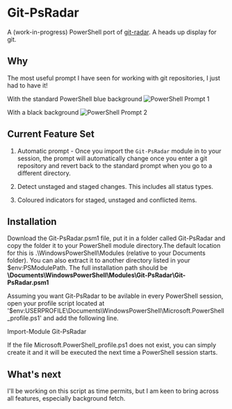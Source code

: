 # Git-PsRadar

A (work-in-progress) PowerShell port of [git-radar](/michaeldfallen/git-radar). A heads up display for git.

## Why

The most useful prompt I have seen for working with git repositories, I just had to have it!

With the standard PowerShell blue background
![PowerShell Prompt 1](https://github.com/vincpa/git-psradar/raw/master/images/basic-usage.jpg)

With a black background
![PowerShell Prompt 2](https://github.com/vincpa/git-psradar/raw/master/images/basic-usage-blackbackground.jpg)

## Current Feature Set

1. Automatic prompt - Once you import the `Git-PsRadar` module in to your session, the prompt will automatically change once you enter a git repository and revert back to the standard prompt when you go to a different directory.

2. Detect unstaged and staged changes. This includes all status types.

3. Coloured indicators for staged, unstaged and conflicted items.

## Installation

Download the Git-PsRadar.psm1 file, put it in a folder called Git-PsRadar and copy the folder it to your PowerShell module directory.The default location for this is .\WindowsPowerShell\Modules (relative to your Documents folder). You can also extract it to another directory listed in your $env:PSModulePath. The full installation path should be **\Documents\WindowsPowerShell\Modules\Git-PsRadar\Git-PsRadar.psm1**

Assuming you want Git-PsRadar to be avilable in every PowerShell session, open your profile script located at '$env:USERPROFILE\Documents\WindowsPowerShell\Microsoft.PowerShell_profile.ps1' and add the following line.

Import-Module Git-PsRadar

If the file Microsoft.PowerShell_profile.ps1 does not exist, you can simply create it and it will be executed the next time a PowerShell session starts.

## What's next

I'll be working on this script as time permits, but I am keen to bring across all features, especially background fetch.
